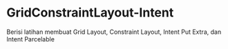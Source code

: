 # GridConstraintLayout-Intent
Berisi latihan membuat Grid Layout, Constraint Layout, Intent Put Extra, dan Intent Parcelable
